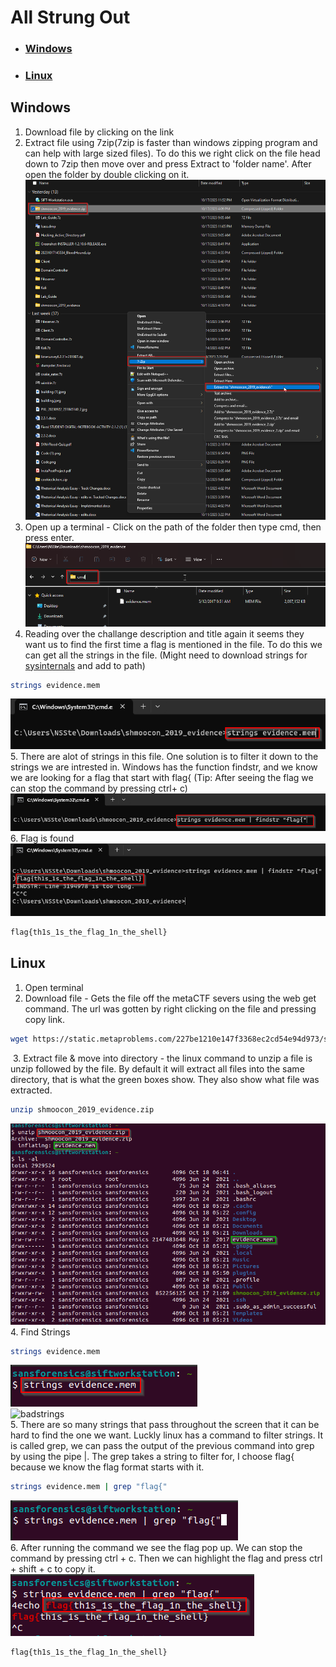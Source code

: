 # All Strung Out
- ### [Windows](#windows)
- ### [Linux](#linux)

## Windows
1. Download file by clicking on the link
2. Extract file using 7zip(7zip is faster than windows zipping program and can help with large sized files). To do this we right click on the file head down to 7zip then move over and press Extract to 'folder name'. After open the folder by double clicking on it.
![expic](Media/ExtractPic.png)
3. Open up a terminal - Click on the path of the folder then type cmd, then press enter.
![cmdpop](Media/cmdopenstrung.png)
4. Reading over the challange description and title again it seems they want us to find the first time a flag is mentioned in the file. To do this we can get all the strings in the file. (Might need to download strings for [sysinternals](https://learn.microsoft.com/en-us/sysinternals/downloads/strings) and add to path)
```bash 
strings evidence.mem
```
![Longstrung](Media/Stringcommandin.png)
5. There are alot of strings in this file. One solution is to filter it down to the strings we are intrested in. Windows has the function findstr, and we know we are looking for a flag that start with flag{ (Tip: After seeing the flag we can stop the command by pressing ctrl+ c)
![wingrep](Media/wingrep.png)
6. Flag is found
![flagthing](Media/flagfagl.png)
```bash
flag{th1s_1s_the_flag_1n_the_shell}
```

## Linux
1. Open terminal
2. Download file - Gets the file off the metaCTF severs using the web get command. The url was gotten by right clicking on the file and pressing copy link.
```bash
wget https://static.metaproblems.com/227be1210e147f3368ec2cd54e94d973/shmoocon_2019_evidence.zip
```
![]()
3. Extract file & move into directory - the linux command to unzip a file is unzip followed by the file. By default it will extract all files into the same directory, that is what the green boxes show. They also show what file was extracted.
```bash
unzip shmoocon_2019_evidence.zip
```
![unzip](Media/unzip.png)\
4. Find Strings
```bash
strings evidence.mem
```
![strings](Media/Strings.png)\
![badstrings](BMedia/adStrings.png)\
5. There are so many strings that pass throughout the screen that it can be hard to find the one we want. Luckly linux has a command to filter strings. It is called grep, we can pass the output of the previous command into grep by using the pipe |. The grep takes a string to filter for, I choose flag{ because we know the flag format starts with it.
```bash
strings evidence.mem | grep "flag{"
```
![bigboom](Media/BigBoom.png)\
6. After running the command we see the flag pop up. We can stop the command by pressing ctrl + c. Then we can highlight the flag and press ctrl + shift + c to copy it.\
![flag!!](Media/flaglin.png)
```bash
flag{th1s_1s_the_flag_1n_the_shell}
```
